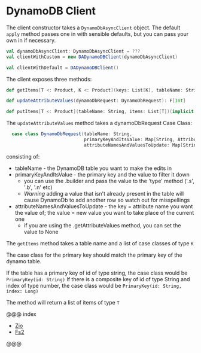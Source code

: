 # DynamoDB Client

The client constructor takes a `DynamoDbAsyncClient` object. The default `apply` method passes one in with sensible defaults, but you can pass your own in if necessary.

```scala
val dynamoDbAsyncClient: DynamoDbAsyncClient = ???
val clientWithCustom = new DADynamoDBClient(dynamoDbAsyncClient)

val clientWithDefault = DADynamoDBClient()
```

The client exposes three methods:

```scala
def getItems[T <: Product, K <: Product](keys: List[K], tableName: String)(implicit returnFormat: DynamoFormat[T], keyFormat: DynamoFormat[K]): F[List[T]]

def updateAttributeValues(dynamoDbRequest: DynamoDbRequest): F[Int]

def putItems[T <: Product](tableName: String, items: List[T])(implicit format: DynamoFormat[T]): F[BatchWriteItemResponse]
```

The `updateAttributeValues` method takes a dynamoDbRequest Case Class:

```scala
  case class DynamoDbRequest(tableName: String,
                             primaryKeyAndItsValue: Map[String, AttributeValue],
                             attributeNamesAndValuesToUpdate: Map[String, Option[AttributeValue]])
```
consisting of:

- tableName - the DynamoDB table you want to make the edits in
- primaryKeyAndItsValue - the primary key and the value to filter it down
  - you can use the .builder and pass the value to the 'type' method ('.s', '.b', '.n' etc)
  - *Warning* adding a value that isn't already present in the table will cause DynamoDb to add another row so watch out for misspellings
- attributeNamesAndValuesToUpdate - the key = attribute name you want the value of; the value = new value you want to take place of the current one
  - if you are using the .getAttributeValues method, you can set the value to None
 
The `getItems` method takes a table name and a list of case classes of type `K`

The case class for the primary key should match the primary key of the dynamo table. 

If the table has a primary key of id of type string, the case class would be `PrimaryKey(id: String)`
If there is a composite key of id of type String and index of type number, the case class would be `PrimaryKey(id: String, index: Long)`

The method will return a list of items of type `T`

@@@ index

* [Zio](zio.md)
* [Fs2](fs2.md)

@@@
